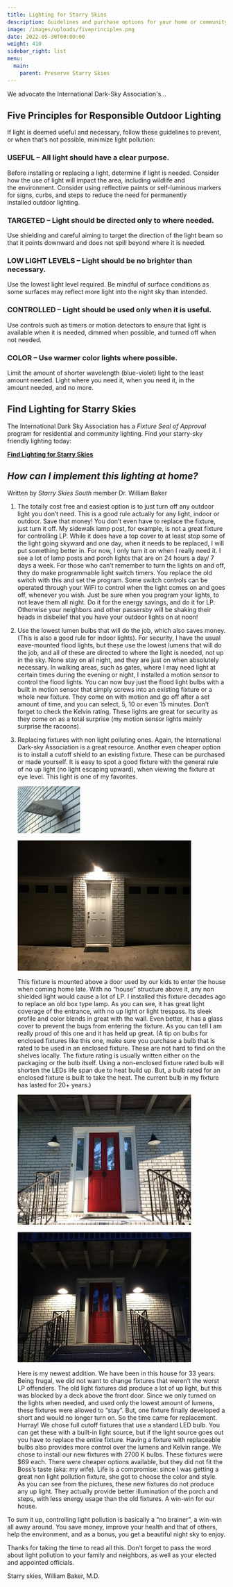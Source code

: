 ```yaml
---
title: Lighting for Starry Skies
description: Guidelines and purchase options for your home or community.
image: /images/uploads/fiveprinciples.png
date: 2022-05-30T00:00:00
weight: 410
sidebar_right: list
menu:
  main:
    parent: Preserve Starry Skies
---
```

We advocate the International Dark-Sky Association's...

## **Five Principles for Responsible Outdoor Lighting**

If light is deemed useful and necessary, follow these guidelines to prevent, or when that’s not possible, minimize light pollution:

### **USEFUL** – All light should have a clear purpose.

Before installing or replacing a light, determine if light is needed. Consider how the use of light will impact the area, including wildlife and the environment. Consider using reflective paints or self-luminous markers for signs, curbs, and steps to reduce the need for permanently installed outdoor lighting.

### **TARGETED** – Light should be directed only to where needed.

Use shielding and careful aiming to target the direction of the light beam so that it points downward and does not spill beyond where it is needed.

### **LOW LIGHT LEVELS** – Light should be no brighter than necessary.

Use the lowest light level required. Be mindful of surface conditions as some surfaces may reflect more light into the night sky than intended.

### **CONTROLLED** – Light should be used only when it is useful.

Use controls such as timers or motion detectors to ensure that light is available when it is needed, dimmed when possible, and turned off when not needed.

### **COLOR** – Use warmer color lights where possible.

Limit the amount of shorter wavelength (blue-violet) light to the least amount needed. Light where you need it, when you need it, in the amount needed, and no more.



## **Find Lighting for Starry Skies**

The International Dark Sky Association has a *Fixture Seal of Approval* program for residential and community lighting.  Find your starry-sky friendly lighting today:

**[Find Lighting for Starry Skies](https://www.darksky.org/our-work/lighting/lighting-for-industry/fsa/fsa-products/)**



## *How can I implement this lighting at home?*

W﻿ritten by *Starry Skies South* member Dr. William Baker

1. The totally cost free and easiest option is to just turn off any outdoor light you don’t need. This is a good rule actually for any light, indoor or outdoor. Save that money! You don’t even have to replace the fixture, just turn it off. My sidewalk lamp post, for example, is not a great fixture for controlling LP. While it does have a top cover to at least stop some of the light going skyward and one day, when it needs to be replaced, I will put something better in. For now, I only turn it on when I really need it. I see a lot of lamp posts and porch lights that are on 24 hours a day/ 7 days a week. For those who can’t remember to turn the lights on and off, they do make programmable light switch timers. You replace the old switch with this and set the program. Some switch controls can be operated through your WiFi to control when the light comes on and goes off, whenever you wish. Just be sure when you program your lights, to not leave them all night. Do it for the energy savings, and do it for LP. Otherwise your neighbors and other passersby will be shaking their heads in disbelief that you have your outdoor lights on at noon!
2. Use the lowest lumen bulbs that will do the job, which also saves money. (This is also a good rule for indoor lights). For security, I have the usual eave-mounted flood lights, but these use the lowest lumens that will do the job, and all of these are directed to where the light is needed, not up in the sky. None stay on all night, and they are just on when absolutely necessary. In walking areas, such as gates, where I may need light at certain times during the evening or night, I installed a motion sensor to control the flood lights. You can now buy just the flood light bulbs with a built in motion sensor that simply screws into an existing fixture or a whole new fixture. They come on with motion and go off after a set amount of time, and you can select, 5, 10 or even 15 minutes. Don’t forget to check the Kelvin rating. These lights are great for security as they come on as a total surprise (my motion sensor lights mainly surprise the racoons).
3. Replacing fixtures with non light polluting ones. Again, the International Dark-sky Association is a great resource. Another even cheaper option is to install a cutoff shield to an existing fixture. These can be purchased or made yourself. It is easy to spot a good fixture with the general rule of no up light (no light escaping upward), when viewing the fixture at eye level. This light is one of my favorites. 

   ![](/images/uploads/picture1.jpg)

   ![](/images/uploads/img_0564_updated.jpg)

   This fixture is mounted above a door used by our kids to enter the house when coming home late. With no “house” structure above it, any non shielded light would cause a lot of LP. I installed this fixture decades ago to replace an old box type lamp. As you can see, it has great light coverage of the entrance, with no up light or light trespass. Its sleek profile and color blends in great with the wall. Even better, it has a glass cover to prevent the bugs from entering the fixture. As you can tell I am really proud of this one and it has held up great. (A tip on bulbs for enclosed fixtures like this one, make sure you purchase a bulb that is rated to be used in an enclosed fixture. These are not hard to find on the shelves locally. The fixture rating is usually written either on the packaging or the bulb itself. Using a non-enclosed fixture rated bulb will shorten the LEDs life span due to heat build up. But, a bulb rated for an enclosed fixture is built to take the heat. The current bulb in my fixture has lasted for 20+ years.)

   ![](/images/uploads/img_0595_updated.jpg)

   ![](/images/uploads/img_0524_updated.jpg)

   Here is my newest addition. We have been in this house for 33 years. Being frugal, we did not want to change fixtures that weren’t the worst LP offenders. The old light fixtures did produce a lot of up light, but this was blocked by a deck above the front door. Since we only turned on the lights when needed, and used only the lowest amount of lumens, these fixtures were allowed to “stay”. But, one fixture finally developed a short and would no longer turn on. So the time came for replacement. Hurray! We chose full cutoff fixtures that use a standard LED bulb. You can get these with a built-in light source, but if the light source goes out you have to replace the entire fixture. Having a fixture with replaceable bulbs also provides more control over the lumens and Kelvin range. We chose to install our new fixtures with 2700 K bulbs. These fixtures were $69 each. There were cheaper options available, but they did not fit the Boss’s taste (aka: my wife).
   Life is a compromise: since I was getting a great non light pollution fixture, she got to choose the color and style. As you can see from the pictures, these new fixtures do not produce any up light. They actually provide better illumination of the porch and steps, with less energy usage than the old fixtures. A win-win for our house.





To sum it up, controlling light pollution is basically a “no brainer”, a win-win all away around. You save money, improve your health and that of others, help the environment, and as a bonus, you get a beautiful night sky to enjoy.

Thanks for taking the time to read all this. Don’t forget to pass the word about light pollution to your family and neighbors, as well as your elected and appointed officials.

Starry skies, William Baker, M.D.